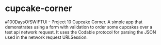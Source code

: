 # cupcake-corner
#100DaysOfSWIFTUI - Project 10 Cupcake Corner. A simple app that demonstrates using a form with validation to order some cupcakes over a test api network request. It uses the Codable protocol for parsing the JSON used in the network request URLSession.
